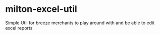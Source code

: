 # milton-excel-util
Simple Util for breeze merchants to play around with and be able to edit excel reports
